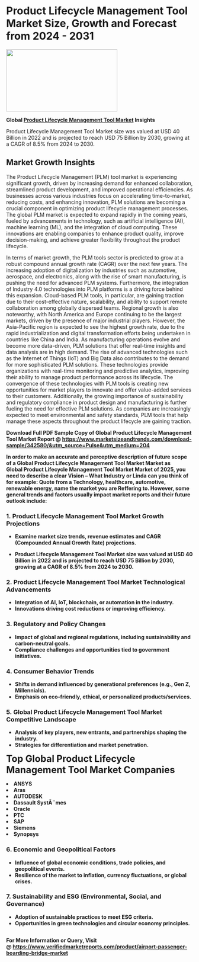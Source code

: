 <H1>Product Lifecycle Management Tool Market Size, Growth and Forecast from 2024 - 2031</H1><img class="aligncenter size-medium wp-image-584254" src="https://thirdeyenews.in/wp-content/uploads/2024/09/Global-Market-Research-300x168.jpeg" alt="" width="300" height="168" /><p><strong>Global&nbsp;<a href="https://www.marketsizeandtrends.com/download-sample/342580/&amp;utm_source=Pulse&amp;utm_medium=204">Product Lifecycle Management Tool Market</a> Insights</strong></p><p>Product Lifecycle Management Tool Market size was valued at USD 40 Billion in 2022 and is projected to reach USD 75 Billion by 2030, growing at a CAGR of 8.5% from 2024 to 2030.</p><p><h2>Market Growth Insights</h2> <p>The Product Lifecycle Management (PLM) tool market is experiencing significant growth, driven by increasing demand for enhanced collaboration, streamlined product development, and improved operational efficiencies. As businesses across various industries focus on accelerating time-to-market, reducing costs, and enhancing innovation, PLM solutions are becoming a crucial component in optimizing product lifecycle management processes. The global PLM market is expected to expand rapidly in the coming years, fueled by advancements in technology, such as artificial intelligence (AI), machine learning (ML), and the integration of cloud computing. These innovations are enabling companies to enhance product quality, improve decision-making, and achieve greater flexibility throughout the product lifecycle.</p> <p><strong></strong></p> <p>In terms of market growth, the PLM tools sector is predicted to grow at a robust compound annual growth rate (CAGR) over the next few years. The increasing adoption of digitalization by industries such as automotive, aerospace, and electronics, along with the rise of smart manufacturing, is pushing the need for advanced PLM systems. Furthermore, the integration of Industry 4.0 technologies into PLM platforms is a driving force behind this expansion. Cloud-based PLM tools, in particular, are gaining traction due to their cost-effective nature, scalability, and ability to support remote collaboration among globally dispersed teams. Regional growth is also noteworthy, with North America and Europe continuing to be the largest markets, driven by the presence of major industrial players. However, the Asia-Pacific region is expected to see the highest growth rate, due to the rapid industrialization and digital transformation efforts being undertaken in countries like China and India. As manufacturing operations evolve and become more data-driven, PLM solutions that offer real-time insights and data analysis are in high demand. The rise of advanced technologies such as the Internet of Things (IoT) and Big Data also contributes to the demand for more sophisticated PLM solutions. These technologies provide organizations with real-time monitoring and predictive analytics, improving their ability to manage product performance across its lifecycle. The convergence of these technologies with PLM tools is creating new opportunities for market players to innovate and offer value-added services to their customers. Additionally, the growing importance of sustainability and regulatory compliance in product design and manufacturing is further fueling the need for effective PLM solutions. As companies are increasingly expected to meet environmental and safety standards, PLM tools that help manage these aspects throughout the product lifecycle are gaining traction. <p><strong></p><p><span class=""><strong>Download Full PDF Sample Copy of Global Product Lifecycle Management Tool Market Report</strong> @ <a href="https://www.marketsizeandtrends.com/download-sample/342580/&amp;utm_source=Pulse&amp;utm_medium=204" target="_blank">https://www.marketsizeandtrends.com/download-sample/342580/&amp;utm_source=Pulse&amp;utm_medium=204</a></span></p><p>In order to make an accurate and perceptive description of future scope of a Global&nbsp;Product Lifecycle Management Tool Market Market as Global&nbsp;Product Lifecycle Management Tool Market Market of 2025, you need to describe a clear Vision &ndash; What Industry or Linda can you think of for example: Quote from a Technology, healthcare, automotive, renewable energy, name the market you are Reffering to. However, some general trends and factors usually impact market reports and their future outlook include:</p><h3>1.&nbsp;<strong>Product Lifecycle Management Tool Market Growth Projections</strong></h3><ul><li>Examine market size trends, revenue estimates and CAGR (Compounded Annual Growth Rate) projections.</li><li><p>Product Lifecycle Management Tool Market size was valued at USD 40 Billion in 2022 and is projected to reach USD 75 Billion by 2030, growing at a CAGR of 8.5% from 2024 to 2030.</p></li></ul><h3>2.&nbsp;<strong>Product Lifecycle Management Tool Market Technological Advancements</strong></h3><ul><li>Integration of AI, IoT, blockchain, or automation in the industry.</li><li>Innovations driving cost reductions or improving efficiency.</li></ul><h3>3.&nbsp;<strong>Regulatory and Policy Changes</strong></h3><ul><li>Impact of global and regional regulations, including sustainability and carbon-neutral goals.</li><li>Compliance challenges and opportunities tied to government initiatives.</li></ul><h3>4.&nbsp;<strong>Consumer Behavior Trends</strong></h3><ul><li>Shifts in demand influenced by generational preferences (e.g., Gen Z, Millennials).</li><li>Emphasis on eco-friendly, ethical, or personalized products/services.</li></ul><h3>5.&nbsp;<strong>Global Product Lifecycle Management Tool Market Competitive Landscape</strong></h3><ul><li>Analysis of key players, new entrants, and partnerships shaping the industry.</li><li>Strategies for differentiation and market penetration.</li></ul><p data-pm-slice="1 1 []"><span style="color: inherit; font-family: inherit; font-size: 25px;">Top Global Product Lifecycle Management Tool Market Companies</span></p><div class="" data-test-id=""><p><li>ANSYS</li><li> Aras</li><li> AUTODESK</li><li> Dassault SystÃ¨mes</li><li> Oracle</li><li> PTC</li><li> SAP</li><li> Siemens</li><li> Synopsys</li></p></div><h3>6.&nbsp;<strong>Economic and Geopolitical Factors</strong></h3><ul><li>Influence of global economic conditions, trade policies, and geopolitical events.</li><li>Resilience of the market to inflation, currency fluctuations, or global crises.</li></ul><h3>7.&nbsp;<strong>Sustainability and ESG (Environmental, Social, and Governance)</strong></h3><ul><li>Adoption of sustainable practices to meet ESG criteria.</li><li>Opportunities in green technologies and circular economy principles.</li></ul><h2><strong style="font-size: 14px;">For More Information or Query, Visit @&nbsp;</strong><a style="background-color: #ffffff; font-size: 14px;" href="https://www.marketsizeandtrends.com/report/product-lifecycle-management-tool-market/" target="_blank">https://www.verifiedmarketreports.com/product/airport-passenger-boarding-bridge-market</a></h2>
